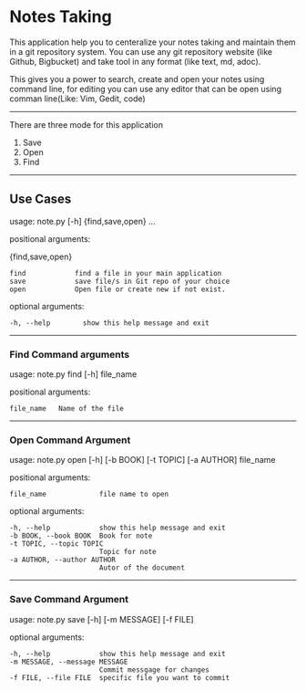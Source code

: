 # __Notes Taking__  

This application help you to centeralize your notes taking  and maintain them in a git repository system. You can use any git repository website (like Github, Bigbucket) and take tool in any format (like text, md, adoc).

This gives you a power to search, create and open your notes using command line, for editing you can use any editor that can be open using comman line(Like: Vim, Gedit, code)   


---   

There are three mode for this application 

1. Save 
2. Open  
3. Find  

---  
## __Use Cases__   


usage: note.py [-h] {find,save,open} ...   

positional arguments:   

{find,save,open}  


    find            find a file in your main application   
    save            save file/s in Git repo of your choice   
    open            Open file or create new if not exist.   

optional arguments:  


    -h, --help        show this help message and exit  

---  
### __Find Command arguments__   

usage: note.py find [-h] file_name   

positional arguments:  

    file_name   Name of the file  

---   
### __Open Command Argument__  

usage: note.py open [-h] [-b BOOK] [-t TOPIC] [-a AUTHOR] file_name

positional arguments:

    file_name             file name to open

optional arguments:

    -h, --help            show this help message and exit
    -b BOOK, --book BOOK  Book for note
    -t TOPIC, --topic TOPIC
                          Topic for note
    -a AUTHOR, --author AUTHOR
                          Autor of the document
---    
### __Save Command Argument__   

usage: note.py save [-h] [-m MESSAGE] [-f FILE]

optional arguments:

    -h, --help            show this help message and exit
    -m MESSAGE, --message MESSAGE
                          Commit messgage for changes
    -f FILE, --file FILE  specific file you want to commit